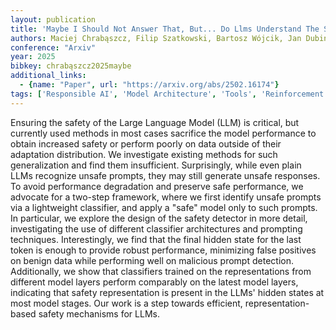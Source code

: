 ```yaml
---
layout: publication
title: 'Maybe I Should Not Answer That, But... Do Llms Understand The Safety Of Their Inputs?'
authors: Maciej Chrabąszcz, Filip Szatkowski, Bartosz Wójcik, Jan Dubiński, Tomasz Trzciński
conference: "Arxiv"
year: 2025
bibkey: chrabąszcz2025maybe
additional_links:
  - {name: "Paper", url: "https://arxiv.org/abs/2502.16174"}
tags: ['Responsible AI', 'Model Architecture', 'Tools', 'Reinforcement Learning', 'Prompting']
---
```

Ensuring the safety of the Large Language Model (LLM) is critical, but
currently used methods in most cases sacrifice the model performance to obtain
increased safety or perform poorly on data outside of their adaptation
distribution. We investigate existing methods for such generalization and find
them insufficient. Surprisingly, while even plain LLMs recognize unsafe
prompts, they may still generate unsafe responses. To avoid performance
degradation and preserve safe performance, we advocate for a two-step
framework, where we first identify unsafe prompts via a lightweight classifier,
and apply a "safe" model only to such prompts. In particular, we explore the
design of the safety detector in more detail, investigating the use of
different classifier architectures and prompting techniques. Interestingly, we
find that the final hidden state for the last token is enough to provide robust
performance, minimizing false positives on benign data while performing well on
malicious prompt detection. Additionally, we show that classifiers trained on
the representations from different model layers perform comparably on the
latest model layers, indicating that safety representation is present in the
LLMs' hidden states at most model stages. Our work is a step towards efficient,
representation-based safety mechanisms for LLMs.
